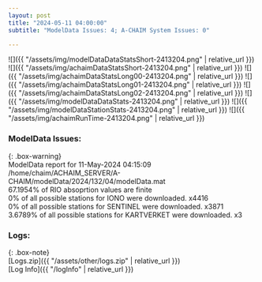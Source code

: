 ```yaml
---
layout: post
title: "2024-05-11 04:00:00"
subtitle: "ModelData Issues: 4; A-CHAIM System Issues: 0"

---
```


![]({{ "/assets/img/modelDataDataStatsShort-2413204.png" | relative_url }})
![]({{ "/assets/img/achaimDataStatsShort-2413204.png" | relative_url }})
![]({{ "/assets/img/achaimDataStatsLong00-2413204.png" | relative_url }})
![]({{ "/assets/img/achaimDataStatsLong01-2413204.png" | relative_url }})
![]({{ "/assets/img/achaimDataStatsLong02-2413204.png" | relative_url }})
![]({{ "/assets/img/modelDataDataStats-2413204.png" | relative_url }})
![]({{ "/assets/img/modelDataStationStats-2413204.png" | relative_url }})
![]({{ "/assets/img/achaimRunTime-2413204.png" | relative_url }})


### ModelData Issues:  
  
{: .box-warning}  
 ModelData report for 11-May-2024 04:15:09   
 /home/chaim/ACHAIM_SERVER/A-CHAIM/modelData/2024/132/04/modelData.mat   
 67.1954% of RIO absoprtion values are finite   
 0% of all possible stations for IONO were downloaded. x4416   
 0% of all possible stations for SENTINEL were downloaded. x3871   
 3.6789% of all possible stations for KARTVERKET were downloaded. x3   
  


### Logs:  
  
{: .box-note}  
[Logs.zip]({{ "/assets/other/logs.zip" | relative_url }})  
[Log Info]({{ "/logInfo" | relative_url }})  
